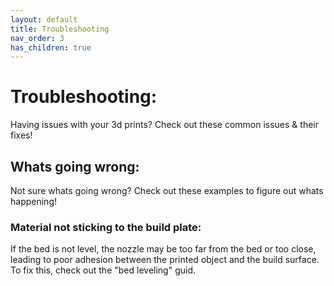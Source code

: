 ```yaml
---
layout: default
title: Troubleshooting
nav_order: 3
has_children: true
---
```


# Troubleshooting:

Having issues with your 3d prints? Check out these common issues & their fixes! 


## Whats going wrong:

Not sure whats going wrong? Check out these examples to figure out whats happening!

### Material not sticking to the build plate:

If the bed is not level, the nozzle may be too far from the bed or too close, leading to poor adhesion between the printed object and the build surface. To fix this, check out the "bed leveling" guid.

